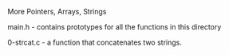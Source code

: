 More Pointers, Arrays, Strings

main.h - contains prototypes for all the functions in this directory

0-strcat.c - a function that concatenates two strings.
